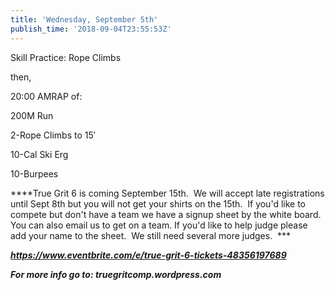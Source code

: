 ```yaml
---
title: 'Wednesday, September 5th'
publish_time: '2018-09-04T23:55:53Z'
---
```


Skill Practice: Rope Climbs

then,

20:00 AMRAP of:

200M Run

2-Rope Climbs to 15′

10-Cal Ski Erg

10-Burpees

***\*True Grit 6 is coming September 15th.  We will accept late
registrations until Sept 8th but you will not get your shirts on the
15th.  If you'd like to compete but don't have a team we have a signup
sheet by the white board. You can also email us to get on a team. If
you'd like to help judge please add your name to the sheet.  We still
need several more judges.  ***

***<https://www.eventbrite.com/e/true-grit-6-tickets-48356197689>***

***For more info go to: truegritcomp.wordpress.com***
